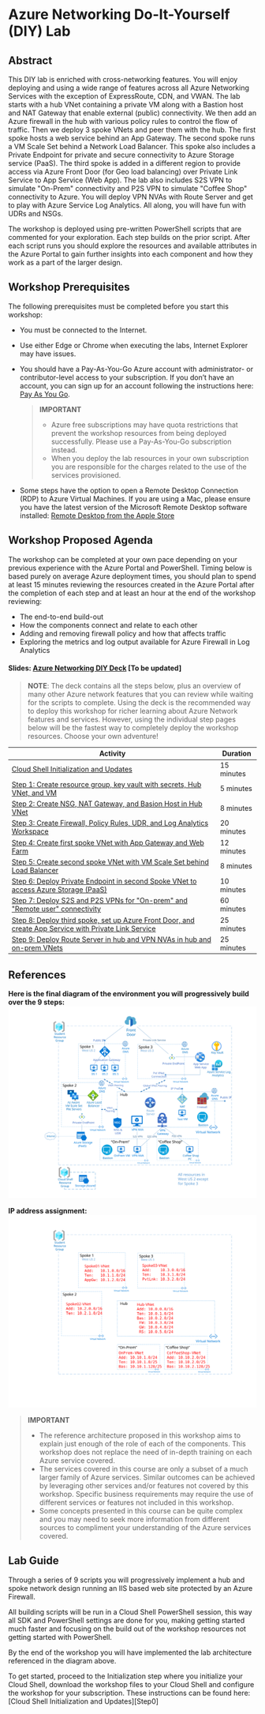 # Azure Networking Do-It-Yourself (DIY) Lab

## Abstract

This DIY lab is enriched with cross-networking features. You will enjoy deploying and using a wide range of features across all Azure Networking Services with the exception of ExpressRoute, CDN, and VWAN. The lab starts with a hub VNet containing a private VM along with a Bastion host and NAT Gateway that enable external (public) connectivity. We then add an Azure firewall in the hub with various policy rules to control the flow of traffic. Then we deploy 3 spoke VNets and peer them with the hub. The first spoke hosts a web service behind an App Gateway. The second spoke runs a VM Scale Set behind a Network Load Balancer. This spoke also includes a Private Endpoint for private and secure connectivity to Azure Storage service (PaaS). The third spoke is added in a different region to provide access via Azure Front Door (for Geo load balancing) over Private Link Service to App Service (Web App). The lab also includes S2S VPN to simulate "On-Prem" connectivity and P2S VPN to simulate "Coffee Shop" connectivity to Azure. You will deploy VPN NVAs with Route Server and get to play with Azure Service Log Analytics. All along, you will have fun with UDRs and NSGs.

The workshop is deployed using pre-written PowerShell scripts that are commented for your exploration. Each step builds on the prior script. After each script runs you should explore the resources and available attributes in the Azure Portal to gain further insights into each component and how they work as a part of the larger design.

## Workshop Prerequisites
The following prerequisites must be completed before you start this workshop:

* You must be connected to the Internet.

* Use either Edge or Chrome when executing the labs, Internet Explorer may have issues.

* You should have a Pay-As-You-Go Azure account with administrator- or contributor-level access to your subscription. If you don’t have an account, you can sign up for an account following the instructions here: [Pay As You Go][PayGo].

    > **IMPORTANT**
    > * Azure free subscriptions may have quota restrictions that prevent the workshop resources from being deployed successfully. Please use a Pay-As-You-Go subscription instead.
    > * When you deploy the lab resources in your own subscription you are responsible for the charges related to the use of the services provisioned.

* Some steps have the option to open a Remote Desktop Connection (RDP) to Azure Virtual Machines. If you are using a Mac, please ensure you have the latest version of the Microsoft Remote Desktop software installed: [Remote Desktop from the Apple Store][MacRDP]

## Workshop Proposed Agenda
The workshop can be completed at your own pace depending on your previous experience with the Azure Portal and PowerShell. Timing below is based purely on average Azure deployment times, you should plan to spend at least 15 minutes reviewing the resources created in the Azure Portal after the completion of each step and at least an hour at the end of the workshop reviewing:
- The end-to-end build-out
- How the components connect and relate to each other
- Adding and removing firewall policy and how that affects traffic
- Exploring the metrics and log output available for Azure Firewall in Log Analytics

#### Slides: [Azure Networking DIY Deck][Deck] [To be updated]

> **NOTE**: The deck contains all the steps below, plus an overview of many other Azure network features that you can review while waiting for the scripts to complete. Using the deck is the recommended way to deploy this workshop for richer learning about Azure Network features and services. However, using the individual step pages below will be the fastest way to completely deploy the workshop resources. Choose your own adventure!

Activity | Duration
-------- | ---------
[Cloud Shell Initialization and Updates][Module0] | 15 minutes
[Step 1: Create resource group, key vault with secrets, Hub VNet, and VM][Module1] | 5 minutes
[Step 2: Create NSG, NAT Gateway, and Basion Host in Hub VNet][Module2] | 8 minutes
[Step 3: Create Firewall, Policy Rules, UDR, and Log Analytics Workspace][Module3] | 20 minutes
[Step 4: Create first spoke VNet with App Gateway and Web Farm][Module4] | 12 minutes
[Step 5: Create second spoke VNet with VM Scale Set behind Load Balancer][Module5] | 8 minutes
[Step 6: Deploy Private Endpoint in second Spoke VNet to access Azure Storage (PaaS)][Module6] | 10 minutes
[Step 7: Deploy S2S and P2S VPNs for "On-prem" and "Remote user" connectivity][Module7] | 60 minutes
[Step 8: Deploy third spoke, set up Azure Front Door, and create App Service with Private Link Service][Module8] | 25 minutes
[Step 9: Deploy Route Server in hub and VPN NVAs in hub and on-prem VNets][Module9] | 25 minutes

## References
**Here is the final diagram of the environment you will progressively build over the 9 steps:**
[![1]][1]

**IP address assignment:**
[![2]][2]

> **IMPORTANT** 
> * The reference architecture proposed in this workshop aims to explain just enough of the role of each of the components. This workshop does not replace the need of in-depth training on each Azure service covered.
> * The services covered in this course are only a subset of a much larger family of Azure services. Similar outcomes can be achieved by leveraging other services and/or features not covered by this workshop. Specific business requirements may require the use of different services or features not included in this workshop.
> * Some concepts presented in this course can be quite complex and you may need to seek more information from different sources to compliment your understanding of the Azure services covered.

## Lab Guide

Through a series of 9 scripts you will progressively implement a hub and spoke network design running an IIS based web site protected by an Azure Firewall. 

All building scripts will be run in a Cloud Shell PowerShell session, this way all SDK and PowerShell settings are done for you, making getting started much faster and focusing on the build out of the workshop resources not getting started with PowerShell.

By the end of the workshop you will have implemented the lab architecture referenced in the diagram above.

To get started, proceed to the Initialization step where you initialize your Cloud Shell, download the workshop files to your Cloud Shell and configure the workshop for your subscription. These instructions can be found here: [Cloud Shell Initialization and Updates][Step0]

<!--Link References-->
[PayGo]: https://azure.microsoft.com/pricing/purchase-options/pay-as-you-go/
[MacRDP]:  https://apps.apple.com/us/app/microsoft-remote-desktop-10/id1295203466?mt=12
[Deck]: ./Documents/Firewall%20Workshop.pptx
[Module0]: ./Module00.md
[Module1]: ./Module01.md
[Module2]: ./Module02.md
[Module3]: ./Module03.md
[Module4]: ./Module04.md
[Module5]: ./Module05.md
[Module6]: ./Module06.md
[Module7]: ./Module07.md
[Module8]: ./Module08.md
[Module9]: ./Module09.md
[Paper]: https://docs.microsoft.com/azure/architecture/vdc/networking-virtual-datacenter
[Server]: ./Scripts/ServerSideScripts



<!--Image References-->
[1]: ./Media/Step9.svg "Workshop final as-built diagram" 
[2]: ./Media/IPassignments.svg "IP addressing assignment"

